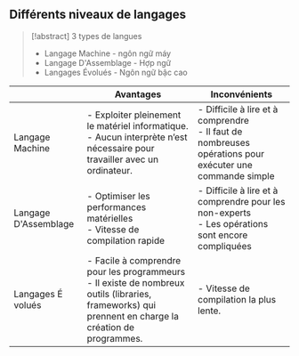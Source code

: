 ## Différents niveaux de langages
> [!abstract] 3 types de langues
> * Langage Machine - ngôn ngữ máy
> * Langage D'Assemblage - Hợp ngữ
> * Langages Évolués - Ngôn ngữ bậc cao

|                      | Avantages                                                                                                                                                 | Inconvénients                                                                                                |
| -------------------- | --------------------------------------------------------------------------------------------------------------------------------------------------------- | ------------------------------------------------------------------------------------------------------------ |
| Langage Machine      | - Exploiter pleinement le matériel informatique. </br>- Aucun interprète n’est nécessaire pour travailler avec un ordinateur.                             | - Difficile à lire et à comprendre </br>- Il faut de nombreuses opérations pour exécuter une commande simple |
| Langage D'Assemblage | - Optimiser les performances matérielles </br>- Vitesse de compilation rapide                                                                             | - Difficile à lire et à comprendre pour les non-experts </br>- Les opérations sont encore compliquées        |
| Langages É volués    | - Facile à comprendre pour les programmeurs </br>- Il existe de nombreux outils (libraries, frameworks) qui prennent en charge la création de programmes. | - Vitesse de compilation la plus lente.                                                                      | 


